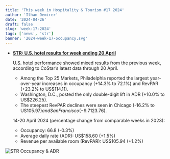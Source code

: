 ```yaml
---
title: 'This week in Hospitality & Tourism #17 2024'
author: 'Ilhan Demirer'
date: '2024-04-26'
draft: false
slug: 'week-17-2024'
tags: ['news', 'str']
banner: '2024-week-17-occupancy.svg'
---
```


- **[STR: U.S. hotel results for week ending 20 April](https://str.com/press-release/us-hotel-results-week-ending-20-april)**

  U.S. hotel performance showed mixed results from the previous week, according to CoStar’s latest data through 20 April.

  - Among the Top 25 Markets, Philadelphia reported the largest year-over-year increases in occupancy (+14.3% to 72.1%) and RevPAR (+23.2% to US$114.11).
  - Washington, D.C., posted the only double-digit lift in ADR (+10.0% to US$226.25).
  - The steepest RevPAR declines were seen in Chicago (-16.2% to US$105.97) and San Francisco (-9.7% to US$123.76).

  14-20 April 2024 (percentage change from comparable weeks in 2023):

  - Occupancy: 66.8 (-0.3%)
  - Average daily rate (ADR): US$158.60 (+1.5%)
  - Revenue per available room (RevPAR): US$105.94 (+1.2%)

![STR Occupancy & ADR](/images/blogimages/2024-week-17-occupancy.svg)
